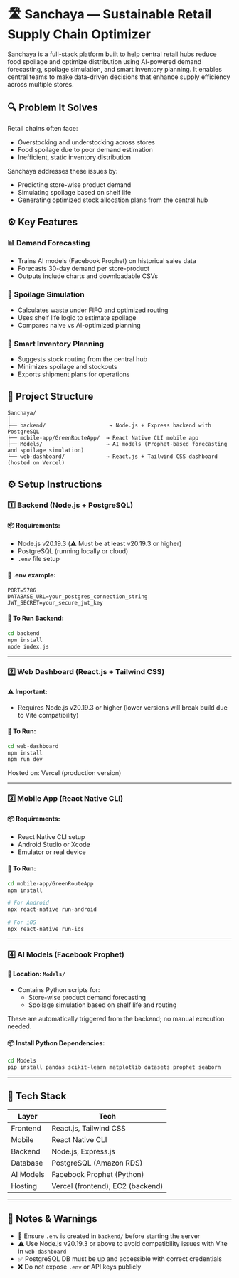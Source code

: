 # 🛣️ Sanchaya — Sustainable Retail Supply Chain Optimizer

Sanchaya is a full-stack platform built to help central retail hubs reduce food spoilage and optimize distribution using AI-powered demand forecasting, spoilage simulation, and smart inventory planning. It enables central teams to make data-driven decisions that enhance supply efficiency across multiple stores.

## 🔍 Problem It Solves
Retail chains often face:

- Overstocking and understocking across stores  
- Food spoilage due to poor demand estimation  
- Inefficient, static inventory distribution  

Sanchaya addresses these issues by:

- Predicting store-wise product demand  
- Simulating spoilage based on shelf life  
- Generating optimized stock allocation plans from the central hub  

## ⚙️ Key Features

### 📊 Demand Forecasting
- Trains AI models (Facebook Prophet) on historical sales data  
- Forecasts 30-day demand per store-product  
- Outputs include charts and downloadable CSVs  

### 🧊 Spoilage Simulation
- Calculates waste under FIFO and optimized routing  
- Uses shelf life logic to estimate spoilage  
- Compares naive vs AI-optimized planning  

### 🚚 Smart Inventory Planning
- Suggests stock routing from the central hub  
- Minimizes spoilage and stockouts  
- Exports shipment plans for operations  

## 📁 Project Structure
```
Sanchaya/
│
├── backend/                    → Node.js + Express backend with PostgreSQL
├── mobile-app/GreenRouteApp/  → React Native CLI mobile app
├── Models/                    → AI models (Prophet-based forecasting and spoilage simulation)
└── web-dashboard/             → React.js + Tailwind CSS dashboard (hosted on Vercel)
```

## ⚙️ Setup Instructions

### 1️⃣ Backend (Node.js + PostgreSQL)
#### 📦 Requirements:
- Node.js v20.19.3 (⚠️ Must be at least v20.19.3 or higher)  
- PostgreSQL (running locally or cloud)  
- `.env` file setup  

#### 📁 .env example:
```
PORT=5786
DATABASE_URL=your_postgres_connection_string
JWT_SECRET=your_secure_jwt_key
```

#### 🚀 To Run Backend:
```bash
cd backend
npm install
node index.js
```

---

### 2️⃣ Web Dashboard (React.js + Tailwind CSS)

#### ⚠️ Important:
- Requires Node.js v20.19.3 or higher (lower versions will break build due to Vite compatibility)

#### 🚀 To Run:
```bash
cd web-dashboard
npm install
npm run dev
```

Hosted on: Vercel (production version)

---

### 3️⃣ Mobile App (React Native CLI)

#### 📦 Requirements:
- React Native CLI setup  
- Android Studio or Xcode  
- Emulator or real device  

#### 🚀 To Run:
```bash
cd mobile-app/GreenRouteApp
npm install

# For Android
npx react-native run-android

# For iOS
npx react-native run-ios
```

---

### 4️⃣ AI Models (Facebook Prophet)

#### 🧠 Location: `Models/`
- Contains Python scripts for:
  - Store-wise product demand forecasting  
  - Spoilage simulation based on shelf life and routing  

These are automatically triggered from the backend; no manual execution needed.

#### 📦 Install Python Dependencies:
```bash
cd Models
pip install pandas scikit-learn matplotlib datasets prophet seaborn
```

---

## 🧪 Tech Stack

| Layer     | Tech                          |
|-----------|-------------------------------|
| Frontend  | React.js, Tailwind CSS        |
| Mobile    | React Native CLI              |
| Backend   | Node.js, Express.js           |
| Database  | PostgreSQL (Amazon RDS)       |
| AI Models | Facebook Prophet (Python)     |
| Hosting   | Vercel (frontend), EC2 (backend) |

---

## 🔐 Notes & Warnings

- 🔑 Ensure `.env` is created in `backend/` before starting the server  
- ⚠️ Use Node.js v20.19.3 or above to avoid compatibility issues with Vite in `web-dashboard`  
- ✅ PostgreSQL DB must be up and accessible with correct credentials  
- ❌ Do not expose `.env` or API keys publicly  
